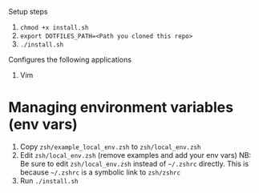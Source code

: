 Setup steps
1. `chmod +x install.sh`
1. `export DOTFILES_PATH=<Path you cloned this repo>`
1. `./install.sh`

Configures the following applications
1. Vim

# Managing environment variables (env vars)
1. Copy `zsh/example_local_env.zsh` to `zsh/local_env.zsh`
1. Edit `zsh/local_env.zsh` (remove examples and add your env vars)
NB: Be sure to edit `zsh/local_env.zsh` instead of `~/.zshrc` directly. This is because `~/.zshrc` is a symbolic link to `zsh/zshrc`
1. Run `./install.sh`

